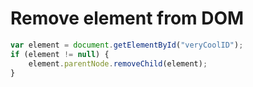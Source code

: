 # Remove element from DOM

```js
var element = document.getElementById("veryCoolID");
if (element != null) {
    element.parentNode.removeChild(element);
}
```
